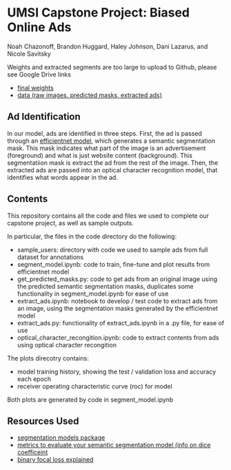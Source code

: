 # UMSI Capstone Project: Biased Online Ads
Noah Chazonoff, Brandon Huggard, Haley Johnson, Dani Lazarus, and Nicole Savitsky

Weights and extracted segments are too large to upload to Github, please see Google Drive links
* <a href = "https://drive.google.com/file/d/1Z7ZsmYvKICdjNg5ye6Jv11LeiFFsebZP/view?usp=share_link">final weights</a>
* <a href = "https://drive.google.com/file/d/1bg4chDVzaXWazBcjy7TLG5qrDZ5m6bWu/view?usp=share_link">data (raw images, predicted masks, extracted ads)</a>

## Ad Identification 
In our model, ads are identified in three steps. First, the ad is passed through an <a href = "https://paperswithcode.com/method/efficientnet">efficientnet model,</a> which generates a semantic segmentation mask. This mask indicates what part of the image is an advertisement (foreground) and what is just website content (background). This segmentatiion mask is extract the ad from the rest of the image. Then, the extracted ads are passed into an optical character recognition model, that identifies what words appear in the ad.  

## Contents
This repository contains all the code and files we used to complete our capstone project, as well as sample outputs. 

In particular, the files in the code directory do the following:
* sample_users: directory with code we used to sample ads from full dataset for annotations 
* segment_model.ipynb: code to train, fine-tune and plot results from efficientnet model
* get_predicted_masks.py: code to get ads from an original image using the predicted semantic segmentation masks, duplicates some functionality in segment_model.ipynb for ease of use 
* extract_ads.ipynb: notebook to develop / test code to extract ads from an image, using the segmentation masks generated by the efficientnet model
* extract_ads.py: functionality of extract_ads.ipynb in a .py file, for ease of use
* optical_character_recongition.ipynb: code to extract contents from ads using optical character recongition 

The plots direcotry contains:
* model training history, showing the test / validation loss and accuracy each epoch
* receiver operating characteristic curve (roc) for model

Both plots are generated by code in segment_model.ipynb

## Resources Used
* <a href = "https://github.com/qubvel/segmentation_models">segmentation models package</a>
* <a href = "https://towardsdatascience.com/metrics-to-evaluate-your-semantic-segmentation-model-6bcb99639aa2">metrics to evaluate your semantic segmentation model (info on dice coefficeint</a>
* <a href = "https://medium.com/swlh/focal-loss-what-why-and-how-df6735f26616">binary focal loss explained</a>
